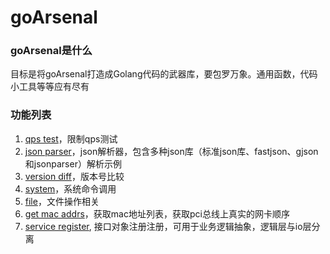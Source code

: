 # goArsenal

### goArsenal是什么
目标是将goArsenal打造成Golang代码的武器库，要包罗万象。通用函数，代码小工具等等应有尽有

### 功能列表
1. [qps test](./qps/qps.go)，限制qps测试
2. [json parser](./json/json.go)，json解析器，包含多种json库（标准json库、fastjson、gjson和jsonparser）解析示例
3. [version diff](./versionDiff/versionDiff.go)，版本号比较    
4. [system](./system/system.go)，系统命令调用
5. [file](./file/file.go)，文件操作相关
6. [get mac addrs](./network/network.go)，获取mac地址列表，获取pci总线上真实的网卡顺序
7. [service register](./serviceRegister/serviceRegister.go), 接口对象注册注册，可用于业务逻辑抽象，逻辑层与io层分离

